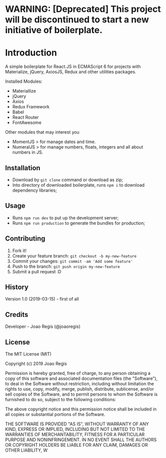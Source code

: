 # WARNING: [Deprecated] This project will be discontinued to start a new initiative of boilerplate.

# Introduction
 
A simple boilerplate for React.JS in ECMAScript 6 for projects with Materialize, jQuery, AxiosJS, Redux and other utilities packages.

Installed Modules:  
- Materiallize  
- jQuery
- Axios
- Redux Framework
- Babel
- React Router
- FontAwesome

Other modules that may interest you
- MomentJS > for manage dates and time.
- NumeralJS > for manage numbers, floats, integers and all about numbers in JS.
 
## Installation
 
- Download by `git clone` command or download as zip;
- Into directory of downloaded boilerplate, runs `npm i` to download dependency libraries;
 
## Usage
 
 - Runs `npm run dev` to put up the development server;
 - Runs `npm run production` to generate the bundles for production;
 
## Contributing
 
1. Fork it!
2. Create your feature branch: `git checkout -b my-new-feature`
3. Commit your changes: `git commit -am 'Add some feature'`
4. Push to the branch: `git push origin my-new-feature`
5. Submit a pull request :D
 
## History
 
Version 1.0 (2019-03-15) - first of all
 
## Credits
 
Developer - Joao Regis (@joaoregis)
 
## License
 
The MIT License (MIT)

Copyright (c) 2019 Joao Regis

Permission is hereby granted, free of charge, to any person obtaining a copy of this software and associated documentation files (the "Software"), to deal in the Software without restriction, including without limitation the rights to use, copy, modify, merge, publish, distribute, sublicense, and/or sell copies of the Software, and to permit persons to whom the Software is furnished to do so, subject to the following conditions:

The above copyright notice and this permission notice shall be included in all copies or substantial portions of the Software.

THE SOFTWARE IS PROVIDED "AS IS", WITHOUT WARRANTY OF ANY KIND, EXPRESS OR IMPLIED, INCLUDING BUT NOT LIMITED TO THE WARRANTIES OF MERCHANTABILITY, FITNESS FOR A PARTICULAR PURPOSE AND NONINFRINGEMENT. IN NO EVENT SHALL THE AUTHORS OR COPYRIGHT HOLDERS BE LIABLE FOR ANY CLAIM, DAMAGES OR OTHER LIABILITY, W
